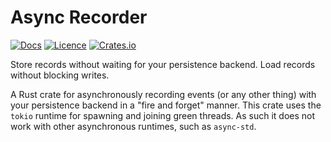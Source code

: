 # Async Recorder

[![Docs](https://docs.rs/async-recorder/badge.svg)](https://docs.rs/async-recorder/)
[![Licence](https://img.shields.io/crates/l/async-recorder)](https://github.com/pacman82/async-recorder/blob/main/License)
[![Crates.io](https://img.shields.io/crates/v/async-recorder)](https://crates.io/crates/async-recorder)

Store records without waiting for your persistence backend. Load records without blocking writes.

A Rust crate for asynchronously recording events (or any other thing) with your persistence backend in a "fire and forget" manner. This crate uses the `tokio` runtime for spawning and joining green threads. As such it does not work with other asynchronous runtimes, such as `async-std`.
